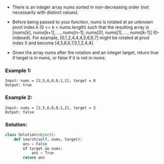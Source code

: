 - There is an integer array nums sorted in non-decreasing order (not necessarily with distinct values).

- Before being passed to your function, nums is rotated at an unknown pivot index k (0 <= k < nums.length) such that the resulting array is [nums[k], nums[k+1], ..., nums[n-1], nums[0], nums[1], ..., nums[k-1]] (0-indexed). For example, [0,1,2,4,4,4,5,6,6,7] might be rotated at pivot index 5 and become [4,5,6,6,7,0,1,2,4,4].

- Given the array nums after the rotation and an integer target, return true if target is in nums, or false if it is not in nums.

### Example 1:
```
Input: nums = [2,5,6,0,0,1,2], target = 0
Output: true
```

### Example 2:
```
Input: nums = [2,5,6,0,0,1,2], target = 3
Output: false
```

### Solution: 
```python
class Solution(object):
    def search(self, nums, target):
        ans = False
        if target in nums:
            ans = True
        return ans
```